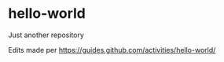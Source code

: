 # hello-world
Just another repository

Edits made per https://guides.github.com/activities/hello-world/
